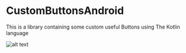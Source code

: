 # CustomButtonsAndroid
This is a library containing some custom useful Buttons using The Kotlin language 

![alt text](https://github.com/bachiri/CustomButtonsAndroid/)